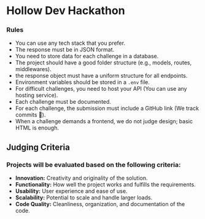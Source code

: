 # Hollow Dev Hackathon

### Rules

- You can use any tech stack that you prefer.
- The response must be in JSON format.
- You need to store data for each challenge in a database.
- The project should have a good folder structure (e.g., models, routes, middlewares).
- the response object must have a uniform structure for all endpoints.
- Environment variables should be stored in a `.env` file.
- For difficult challenges, you need to host your API (You can use any hosting service).
- Each challenge must be documented.
- For each challenge, the submission must include a GitHub link (We track commits 👀).
- When a challenge demands a frontend, we do not judge design; basic HTML is enough.

## Judging Criteria

### Projects will be evaluated based on the following criteria:

- **Innovation:** Creativity and originality of the solution.
- **Functionality:** How well the project works and fulfills the requirements.
- **Usability:** User experience and ease of use.
- **Scalability:** Potential to scale and handle larger loads.
- **Code Quality:** Cleanliness, organization, and documentation of the code.
